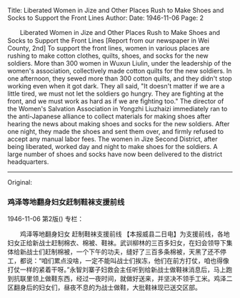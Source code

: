 Title: Liberated Women in Jize and Other Places Rush to Make Shoes and Socks to Support the Front Lines
Author:
Date: 1946-11-06
Page: 2

　　Liberated Women in Jize and Other Places
    Rush to Make Shoes and Socks to Support the Front Lines
    [Report from our newspaper in Wei County, 2nd] To support the front lines, women in various places are rushing to make cotton clothes, quilts, shoes, and socks for the new soldiers. More than 300 women in Wuxun Liulin, under the leadership of the women's association, collectively made cotton quilts for the new soldiers. In one afternoon, they sewed more than 300 cotton quilts, and they didn't stop working even when it got dark. They all said, "It doesn't matter if we are a little tired, we must not let the soldiers go hungry. They are fighting at the front, and we must work as hard as if we are fighting too." The director of the Women's Salvation Association in Yongzhi Liuzhaizi immediately ran to the anti-Japanese alliance to collect materials for making shoes after hearing the news about making shoes and socks for the new soldiers. After one night, they made the shoes and sent them over, and firmly refused to accept any manual labor fees. The women in Jize Second District, after being liberated, worked day and night to make shoes for the soldiers. A large number of shoes and socks have now been delivered to the district headquarters.



<hr /> 

Original: 


### 鸡泽等地翻身妇女赶制鞋袜支援前线

1946-11-06
第2版()
专栏：

　　鸡泽等地翻身妇女
    赶制鞋袜支援前线
    【本报威县二日电】为支援前线，各地妇女正给新战士赶制棉衣、棉被、鞋袜。武训柳林的三百多妇女，在妇会领导下集体给新战士们赶制棉被，一个下午的功夫，缝好了三百多条棉被，天黑了还不停工，都说：“咱们累点没啥，一定不能叫战士们挨冻，他们在前方打仗，咱也得像打仗一样的紧着干呀。”永智刘寨子妇救会主任听到给新战士做鞋袜消息后，马上跑到抗联里领上做鞋东西，经过一夜时间，就做好送来，并坚决不领手工米。鸡泽二区翻身后的妇女们，昼夜不息的为战士做鞋，大批鞋袜现已送交区部。
